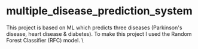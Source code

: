 # multiple_disease_prediction_system
This project is based on ML which predicts three diseases (Parkinson's disease, heart disease &amp; diabetes). To make this project I used the Random Forest Classifier (RFC) model.
\
